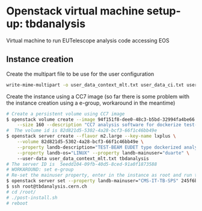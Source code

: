 # Openstack virtual machine setup-up: tbdanalysis
Virtual machine to run EUTelescope analysis code accessing EOS

## Instance creation 
Create the multipart file to be use for the user configuration
```bash
write-mime-multipart -o user_data_context_mlt.txt user_data_ci.txt user_data_bs.txt
```
Create the instance using a CC7 image (so far there is some problem with the instance
creation using a e-group, workaround in the meantime)
```bash
# Create a persistent volume using CC7 image
$ openstack volume create --image 94f151f8-dee0-48c3-b5bd-32994fa4be66 \
    --size 160 --description "CC7 analysis software for dockerize test-beam analysis for IT-CMS upgrade" cms-it-tb 
#  The volume id is 82d821d5-5302-4a28-bcf3-66f1c46bb49e
$ openstack server create --flavor m2.large --key-name lxplus \
    --volume 82d821d5-5302-4a28-bcf3-66f1c46bb49e \
    --property landb-description="TEST-BEAM EUDET type dockerized analysis server" \
    --property landb-os="LINUX" --property landb-mainuser="duarte" \ 
    --user-data user_data_context_mlt.txt tbdanalysis
# The server ID is  5eedd104-09fb-40d5-8ced-91a0f1873588
# WORKAROUND: set e-group
# Re-set the mainuser property, enter in the instance as root and run the /root/post-install.sh script
$ openstack server set --property landb-mainuser="CMS-IT-TB-SPS" 245f6b7e-b0e6-4871-b151-434c7adc6e29
$ ssh root@tbdanalysis.cern.ch
# cd /root/
# ./post-install.sh
# reboot

